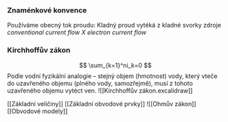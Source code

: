### Znaménkové konvence
Používáme obecný tok proudu:
Kladný proud vytéká z kladné svorky zdroje
*conventional current flow $X$ electron current flow*

### Kirchhoffův zákon
$$
\sum_{k=1}^ni_k=0
$$
Podle vodní fyzikální analogie – stejný objem (hmotnost) vody, který vteče do uzavřeného objemu (plného vody, samozřejmě), musí z tohoto uzavřeného objemu vytéct ven.
![[Kirchhoffův zákon.excalidraw]]

[[Základní veličiny]]
[[Základní obvodové prvky]]
![[Ohmův zákon]]
[[Obvodové modely]]